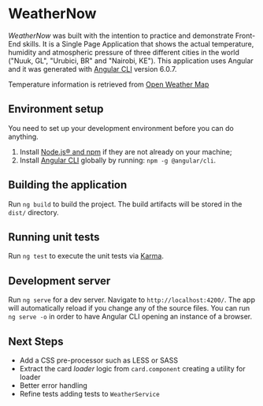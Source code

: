 # WeatherNow

*WeatherNow* was built with the intention to practice and demonstrate Front-End skills. It is a Single Page Application that shows the actual temperature, humidity and atmospheric pressure of three different cities in the world ("Nuuk, GL", "Urubici, BR" and "Nairobi, KE").
This application uses Angular and it was generated with [Angular CLI](https://github.com/angular/angular-cli) version 6.0.7.

Temperature information is retrieved from [Open Weather Map](https://openweathermap.org)

## Environment setup
You need to set up your development environment before you can do anything.

1. Install [Node.js® and npm](https://nodejs.org/en/download/) if they are not already on your machine;
2. Install [Angular CLI](https://github.com/angular/angular-cli) globally by running: `npm -g @angular/cli`.

## Building the application

Run `ng build` to build the project. The build artifacts will be stored in the `dist/` directory.

## Running unit tests

Run `ng test` to execute the unit tests via [Karma](https://karma-runner.github.io).

## Development server

Run `ng serve` for a dev server. Navigate to `http://localhost:4200/`. The app will automatically reload if you change any of the source files. You can run `ng serve -o` in order to have Angular CLI opening an instance of a browser.

## Next Steps

- Add a CSS pre-processor such as LESS or SASS
- Extract the card *loader* logic from `card.component` creating a utility for loader
- Better error handling
- Refine tests adding tests to `WeatherService`
